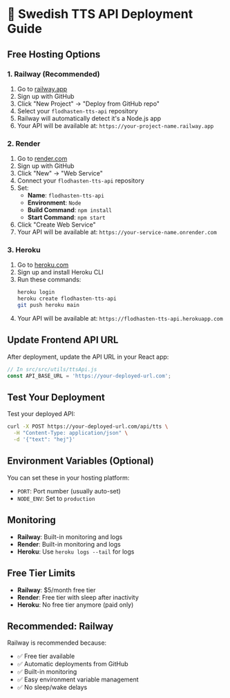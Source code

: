 # 🚀 Swedish TTS API Deployment Guide

## Free Hosting Options

### 1. Railway (Recommended)
1. Go to [railway.app](https://railway.app)
2. Sign up with GitHub
3. Click "New Project" → "Deploy from GitHub repo"
4. Select your `flodhasten-tts-api` repository
5. Railway will automatically detect it's a Node.js app
6. Your API will be available at: `https://your-project-name.railway.app`

### 2. Render
1. Go to [render.com](https://render.com)
2. Sign up with GitHub
3. Click "New" → "Web Service"
4. Connect your `flodhasten-tts-api` repository
5. Set:
   - **Name**: `flodhasten-tts-api`
   - **Environment**: `Node`
   - **Build Command**: `npm install`
   - **Start Command**: `npm start`
6. Click "Create Web Service"
7. Your API will be available at: `https://your-service-name.onrender.com`

### 3. Heroku
1. Go to [heroku.com](https://heroku.com)
2. Sign up and install Heroku CLI
3. Run these commands:
   ```bash
   heroku login
   heroku create flodhasten-tts-api
   git push heroku main
   ```
4. Your API will be available at: `https://flodhasten-tts-api.herokuapp.com`

## Update Frontend API URL

After deployment, update the API URL in your React app:

```javascript
// In src/src/utils/ttsApi.js
const API_BASE_URL = 'https://your-deployed-url.com';
```

## Test Your Deployment

Test your deployed API:
```bash
curl -X POST https://your-deployed-url.com/api/tts \
  -H "Content-Type: application/json" \
  -d '{"text": "hej"}'
```

## Environment Variables (Optional)

You can set these in your hosting platform:
- `PORT`: Port number (usually auto-set)
- `NODE_ENV`: Set to `production`

## Monitoring

- **Railway**: Built-in monitoring and logs
- **Render**: Built-in monitoring and logs  
- **Heroku**: Use `heroku logs --tail` for logs

## Free Tier Limits

- **Railway**: $5/month free tier
- **Render**: Free tier with sleep after inactivity
- **Heroku**: No free tier anymore (paid only)

## Recommended: Railway

Railway is recommended because:
- ✅ Free tier available
- ✅ Automatic deployments from GitHub
- ✅ Built-in monitoring
- ✅ Easy environment variable management
- ✅ No sleep/wake delays 